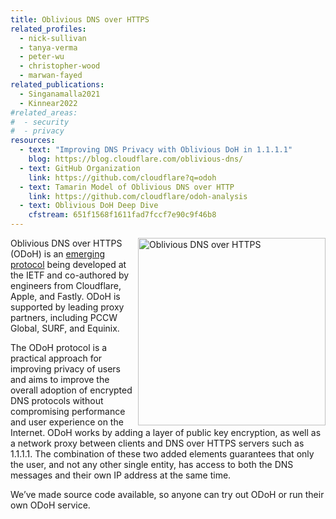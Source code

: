 ```yaml
---
title: Oblivious DNS over HTTPS
related_profiles:
  - nick-sullivan
  - tanya-verma
  - peter-wu
  - christopher-wood
  - marwan-fayed
related_publications:
  - Singanamalla2021
  - Kinnear2022
#related_areas:
#  - security
#  - privacy
resources:
  - text: "Improving DNS Privacy with Oblivious DoH in 1.1.1.1"
    blog: https://blog.cloudflare.com/oblivious-dns/
  - text: GitHub Organization
    link: https://github.com/cloudflare?q=odoh
  - text: Tamarin Model of Oblivious DNS over HTTP
    link: https://github.com/cloudflare/odoh-analysis
  - text: Oblivious DoH Deep Dive
    cfstream: 651f1568f1611fad7fccf7e90c9f46b8
---
```


<img src="https://blog.cloudflare.com/content/images/2020/12/image2-4.png" alt="Oblivious DNS over HTTPS" width="300" align="right" />


Oblivious DNS over HTTPS (ODoH) is an [emerging protocol](https://tools.ietf.org/html/draft-pauly-dprive-oblivious-doh-03) being developed at the IETF and co-authored by engineers from Cloudflare, Apple, and Fastly. ODoH is supported by leading proxy partners, including PCCW Global, SURF, and Equinix.

The ODoH protocol is a practical approach for improving privacy of users and aims to improve the overall adoption of encrypted DNS protocols without compromising performance and user experience on the Internet. ODoH works by adding a layer of public key encryption, as well as a network proxy between clients and DNS over HTTPS servers such as 1.1.1.1. The combination of these two added elements guarantees that only the user, and not any other single entity, has access to both the DNS messages and their own IP address at the same time.

We’ve made source code available, so anyone can try out ODoH or run their own ODoH service.

